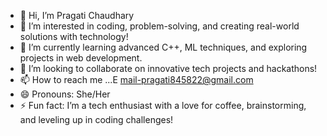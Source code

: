 - 👋 Hi, I’m Pragati Chaudhary
- 👀 I’m interested in  coding, problem-solving, and creating real-world solutions with technology!
- 🌱 I’m currently learning advanced C++, ML techniques, and exploring projects in web development.
- 💞️ I’m looking to collaborate on innovative tech projects and hackathons!
- 📫 How to reach me ...E mail-pragati845822@gmail.com
- 😄 Pronouns: She/Her
- ⚡ Fun fact: I’m a tech enthusiast with a love for coffee, brainstorming, and leveling up in coding challenges!

<!---
Pragatichaudhary9719/Pragatichaudhary9719 is a ✨ special ✨ repository because its `README.md` (this file) appears on your GitHub profile.
You can click the Preview link to take a look at your changes.
--->
